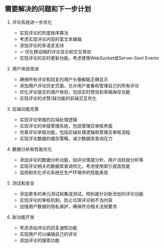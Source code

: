 ## 需要解决的问题和下一步计划

1. 评论系统进一步优化
   - 实现评论的热度排序算法
   - 考虑实现评论内容的富文本编辑
   - 添加评论的多语言支持
   - ✓ 优化移动端的评论显示和交互体验
   - 实现评论的实时更新功能，考虑使用WebSocket或Server-Sent Events

2. 用户体验改进
   - 确保所有评论和回复的用户头像都能正确显示
   - 添加用户评论历史页面，允许用户查看和管理自己的所有评论
   - 优化评论提交的用户体验，包括实时预览和草稿保存功能
   - 实现评论的点赞/踩功能的前端交互优化

3. 后端功能完善
   - 实现评论举报的后端处理逻辑
   - 实现评论的举报管理系统，包括管理员审核界面
   - 完善评论举报功能，包括后端处理逻辑和管理员审核流程
   - 实现评论数据的缓存策略，减少数据库查询压力

4. 数据分析和性能优化
   - 添加评论的数据分析功能，如评论情感分析、用户活跃度分析等
   - 实现评论相关的数据库查询优化，考虑使用索引提高性能
   - 监控和优化评论系统在生产环境中的性能表现

5. 测试和安全
   - 添加更多的单元测试和集成测试，特别是针对新添加的评论功能
   - 实现评论的审核机制，防止垃圾评论和不当内容
   - 加强用户数据的隐私保护，确保符合相关法规要求

6. 新功能开发
   - 考虑添加评论的回复通知功能
   - 实现用户可以编辑自己的评论
   - 添加评论的搜索功能